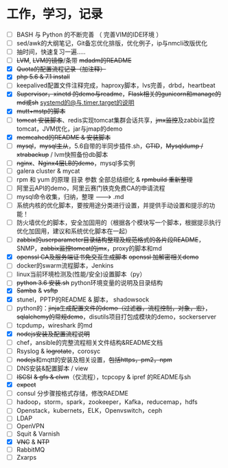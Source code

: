 # 工作，学习，记录

- [ ] BASH 与 Python 的不断完善 （ 完善VIM的IDE环境 ）
- [ ] sed/awk的大纲笔记，Git备忘优化排版，优化例子，ip与nmcli改版优化
- [ ] 抽时间，快速复习一遍.....
- [ ] ~~LVM~~, ~~LVM的镜像~~/条带 ~~mdadm的README~~
- [x] ~~Quota的配置流程记录（加注释）~~
- [x] ~~php 5.6 & 7.1 install~~
- [ ] keepalived配置文件注释完成，haproxy脚本，lvs完善，drbd，heartbeat
- [x] ~~Supervisor，xinetd 的demo与readme~~，~~Flask相关的gunicorn和manage的md或sh~~ systemd的@与.timer.target的说明
- [x] ~~mutt+mstp的脚本~~
- [ ] ~~tomcat 安装脚本~~、redis实现tomcat集群会话共享，~~jmx监控~~及zabbix监控tomcat，JVM优化，jar与jmap的demo
- [x] ~~memcahed的README & 安装脚本~~
- [ ] ~~mysql~~，~~mysql主从~~，5.6自带的半同步插件.sh，~~GTID~~，~~Mysqldump / xtrabackup~~ / lvm快照备份db脚本
- [ ] ~~nginx~~、~~Nginx4层LB的demo~~，mysql多实例
- [ ] galera cluster & mycat
- [ ] rpm 和 yum 的原理 目录 参数 全部总结细化 & ~~rpmbuild 重新整理~~
- [ ] 阿里云API的demo，阿里云赛门铁克免费CA的申请流程
- [ ] mysql命令收集，归纳，整理 ---> .md
- [ ] 系统内核的优化脚本，要按用途分类进行设置，并提供手动设置和提示的功能！
- [ ] 防火墙优化的脚本，安全加固用的（根据各个模块写一个脚本，根据提示执行优化加固用，建议和系统优化脚本在一起）
- [ ] ~~zabbix的userparameter目录结构整理及规范格式的各片段README~~，SNMP，~~zabbix监控tomcat的jmx~~，proxy的脚本和md
- [x] ~~openssl CA及服务端证书免交互生成脚本~~ ~~openssl 加解密相关demo~~
- [ ] docker的swarm流程脚本，Jenkins
- [ ] linux当前环境检测及(性能/安全)设置脚本（py）
- [ ] ~~python 3.6 安装.sh~~ python环境变量的说明及目录结构
- [x] ~~Samba~~ & ~~vsftp~~
- [x] stunel，PPTP的README & 脚本， shadowsock
- [ ] python的：~~jinja生成配置文件的demo（过滤器，流程控制，对象，宏）~~，~~sqlalchemy的常规demo~~，disutils项目打包成模块的demo，sockerserver
- [ ] tcpdump，wireshark 的md
- [x] ~~nodejs安装及配置流程说明~~
- [ ] chef，ansible的完整流程相关文件结构&README文档
- [ ] Rsyslog & ~~logrotate~~，corosyc
- [ ] ~~nodejs~~和mqtt的安装及相关设置，~~包括https，pm2，npm~~
- [ ] DNS安装&配置脚本 / view
- [ ] ~~ISCSI~~ ~~& gfs & clvm~~（仅流程），tcpcopy & ipref 的README与sh
- [x] ~~expect~~
- [ ] consul 分步骤按格式存储，修改RAEDME
- [ ] hadoop，storm，spark，zookeeper，Kafka，reducemap，hdfs
- [ ] Openstack，kubernets，ELK，Openvswitch，ceph
- [ ] LDAP
- [ ] OpenVPN
- [ ] Squit & Varnish
- [X] ~~VNC~~ & ~~NTP~~
- [ ] RabbitMQ
- [ ] Zxarps
